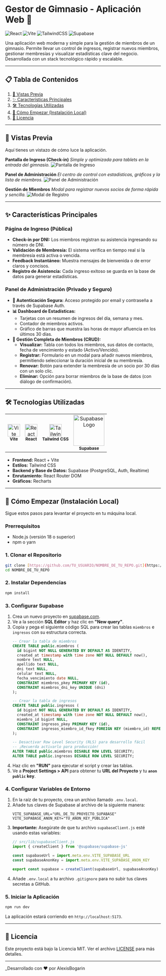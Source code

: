 # Gestor de Gimnasio - Aplicación Web 🚀

![React](https://img.shields.io/badge/React-20232A?style=for-the-badge&logo=react&logoColor=61DAFB)
![Vite](https://img.shields.io/badge/Vite-646CFF?style=for-the-badge&logo=vite&logoColor=white)
![TailwindCSS](https://img.shields.io/badge/Tailwind_CSS-38B2AC?style=for-the-badge&logo=tailwind-css&logoColor=white)
![Supabase](https://img.shields.io/badge/Supabase-3ECF8E?style=for-the-badge&logo=supabase&logoColor=white)

Una aplicación web moderna y simple para la gestión de miembros de un gimnasio. Permite llevar un control de ingresos, registrar nuevos miembros, gestionar membresías y visualizar estadísticas clave del negocio. Desarrollada con un stack tecnológico rápido y escalable.

---

## 📋 Tabla de Contenidos

1.  [📸 Vistas Previa](#-vistas-previa)
2.  [✨ Características Principales](#-características-principales)
3.  [🛠️ Tecnologías Utilizadas](#-tecnologías-utilizadas)
4.  [🚀 Cómo Empezar (Instalación Local)](#-cómo-empezar-instalación-local)
5.  [📄 Licencia](#-licencia)

---

## 📸 Vistas Previa

Aquí tienes un vistazo de cómo luce la aplicación.

**Pantalla de Ingreso (Check-in)**
*Simple y optimizada para tablets en la entrada del gimnasio.*
![Pantalla de Ingreso]([https://i.imgur.com/URL_DE_TU_IMAGEN_1.png](https://imgur.com/undefined))

**Panel de Administración**
*El centro de control con estadísticas, gráficos y la lista de miembros.*
![Panel de Administración]([https://i.imgur.com/URL_DE_TU_IMAGEN_2.png](https://imgur.com/eISvh88))

**Gestión de Miembros**
*Modal para registrar nuevos socios de forma rápida y sencilla.*
![Modal de Registro]([https://i.imgur.com/URL_DE_TU_IMAGEN_3.png](https://imgur.com/jp6uxIn))

---

## ✨ Características Principales

### Página de Ingreso (Pública)
-   **Check-in por DNI:** Los miembros registran su asistencia ingresando su número de DNI.
-   **Validación de Membresía:** El sistema verifica en tiempo real si la membresía está activa o vencida.
-   **Feedback Instantáneo:** Muestra mensajes de bienvenida o de error claros y concisos.
-   **Registro de Asistencia:** Cada ingreso exitoso se guarda en la base de datos para generar estadísticas.

### Panel de Administración (Privado y Seguro)
-   **🔐 Autenticación Segura:** Acceso protegido por email y contraseña a través de Supabase Auth.
-   **📊 Dashboard de Estadísticas:**
    -   Tarjetas con un resumen de ingresos del día, semana y mes.
    -   Contador de miembros activos.
    -   Gráfico de barras que muestra las horas de mayor afluencia en los últimos 30 días.
-   **👥 Gestión Completa de Miembros (CRUD):**
    -   **Visualizar:** Tabla con todos los miembros, sus datos de contacto, fecha de vencimiento y estado (Activo/Vencido).
    -   **Registrar:** Formulario en un modal para añadir nuevos miembros, permitiendo seleccionar la duración inicial de su membresía.
    -   **Renovar:** Botón para extender la membresía de un socio por 30 días con un solo clic.
    -   **Eliminar:** Opción para borrar miembros de la base de datos (con diálogo de confirmación).

---

## 🛠️ Tecnologías Utilizadas

<table>
  <tr>
    <td align="center"><img src="https://vitejs.dev/logo.svg" width="40" alt="Vite Logo"><br><sub><b>Vite</b></sub></td>
    <td align="center"><img src="https://upload.wikimedia.org/wikipedia/commons/a/a7/React-icon.svg" width="40" alt="React Logo"><br><sub><b>React</b></sub></td>
    <td align="center"><img src="https://raw.githubusercontent.com/tailwindlabs/tailwindcss/master/src/css/logos/mark.svg" width="40" alt="Tailwind CSS Logo"><br><sub><b>Tailwind CSS</b></sub></td>
    <td align="center"><img src="https://supabase.com/_next/image?url=%2Fimages%2Flogo-wordmark--dark.png&w=256&q=75" width="100" alt="Supabase Logo"><br><sub><b>Supabase</b></sub></td>
  </tr>
</table>

-   **Frontend:** React + Vite
-   **Estilos:** Tailwind CSS
-   **Backend y Base de Datos:** Supabase (PostgreSQL, Auth, Realtime)
-   **Enrutamiento:** React Router DOM
-   **Gráficos:** Recharts

---

## 🚀 Cómo Empezar (Instalación Local)

Sigue estos pasos para levantar el proyecto en tu máquina local.

### Prerrequisitos
-   Node.js (versión 18 o superior)
-   npm o yarn

### 1. Clonar el Repositorio
```bash
git clone [https://github.com/TU_USUARIO/NOMBRE_DE_TU_REPO.git](https://github.com/TU_USUARIO/NOMBRE_DE_TU_REPO.git)
cd NOMBRE_DE_TU_REPO
```

### 2. Instalar Dependencias
```bash
npm install
```

### 3. Configurar Supabase
1.  Crea un nuevo proyecto en [supabase.com](https://supabase.com).
2.  Ve a la sección **SQL Editor** y haz clic en **"New query"**.
3.  Copia y pega el siguiente código SQL para crear las tablas `miembros` e `ingresos` con su estructura correcta.
    ```sql
    -- Crear la tabla de miembros
    CREATE TABLE public.miembros (
      id bigint NOT NULL GENERATED BY DEFAULT AS IDENTITY,
      created_at timestamp with time zone NOT NULL DEFAULT now(),
      nombre text NULL,
      apellido text NULL,
      dni text NULL,
      celular text NULL,
      fecha_vencimiento date NULL,
      CONSTRAINT miembros_pkey PRIMARY KEY (id),
      CONSTRAINT miembros_dni_key UNIQUE (dni)
    );
    
    -- Crear la tabla de ingresos
    CREATE TABLE public.ingresos (
      id bigint NOT NULL GENERATED BY DEFAULT AS IDENTITY,
      created_at timestamp with time zone NOT NULL DEFAULT now(),
      miembro_id bigint NULL,
      CONSTRAINT ingresos_pkey PRIMARY KEY (id),
      CONSTRAINT ingresos_miembro_id_fkey FOREIGN KEY (miembro_id) REFERENCES public.miembros (id) ON DELETE CASCADE
    );

    -- Desactivar Row Level Security (RLS) para desarrollo fácil
    -- ¡Recuerda activarlo para producción!
    ALTER TABLE public.miembros DISABLE ROW LEVEL SECURITY;
    ALTER TABLE public.ingresos DISABLE ROW LEVEL SECURITY;
    ```
4.  Haz clic en **"RUN"** para ejecutar el script y crear las tablas.
5.  Ve a **Project Settings > API** para obtener tu **URL del Proyecto** y tu **`anon` `public` key**.

### 4. Configurar Variables de Entorno
1.  En la raíz de tu proyecto, crea un archivo llamado `.env.local`.
2.  Añade tus claves de Supabase al archivo de la siguiente manera:
    ```
    VITE_SUPABASE_URL="URL_DE_TU_PROYECTO_SUPABASE"
    VITE_SUPABASE_ANON_KEY="TU_ANON_KEY_PUBLICA"
    ```
3.  **Importante:** Asegúrate de que tu archivo `supabaseClient.js` esté usando estas variables:
    ```javascript
    // src/lib/supabaseClient.js
    import { createClient } from '@supabase/supabase-js'

    const supabaseUrl = import.meta.env.VITE_SUPABASE_URL
    const supabaseAnonKey = import.meta.env.VITE_SUPABASE_ANON_KEY

    export const supabase = createClient(supabaseUrl, supabaseAnonKey)
    ```
4.  Añade `.env.local` a tu archivo `.gitignore` para no subir tus claves secretas a GitHub.

### 5. Iniciar la Aplicación
```bash
npm run dev
```
La aplicación estará corriendo en `http://localhost:5173`.

---

## 📄 Licencia

Este proyecto está bajo la Licencia MIT. Ver el archivo [LICENSE](LICENSE) para más detalles.

---
_Desarrollado con ❤️ por AlexisBogarin
